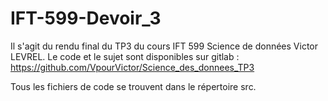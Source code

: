 # IFT-599-Devoir_3

Il s'agit du rendu final du TP3 du cours IFT 599 Science de données Victor LEVREL. Le code et le
sujet sont disponibles sur gitlab : https://github.com/VpourVictor/Science_des_donnees_TP3

Tous les fichiers de code se trouvent dans le répertoire src.

